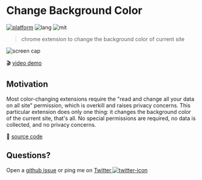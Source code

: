 # Change Background Color

[![platform]][chrome-store] ![lang] ![mit]

> chrome extension to change the background color of current site

<!-- 📥 [Download][chrome-store] @ Chrome Web Store -->

![screen cap][screen]

[mit]: https://img.shields.io/github/license/hoishing/multilingual-voice-search
[platform]: https://img.shields.io/badge/platform-chrome-red
[lang]: https://img.shields.io/badge/lang-javascript-yellow

🎬 [video demo](https://youtu.be/SR22jTkVru4)

## Motivation

Most color-changing extensions require the "read and change all your data on all site" permission, which is overkill and raises privacy concerns. This particular extension does only one thing: it changes the background color of the current site, that's all. No special permissions are required, no data is collected, and no privacy concerns.

🔗 [source code](https://github.com/hoishing/chrome-change-background-color)

## Questions?

Open a [github issue] or ping me on [Twitter ![twitter-icon]][Twitter]

[github issue]: https://github.com/hoishing/chrome-change-background-color/issues
[Twitter]: https://twitter.com/intent/tweet?text=https://github.com/hoishing/chrome-change-background-color/%20%0D@hoishing
[twitter-icon]: https://api.iconify.design/logos/twitter.svg?width=20
[chrome-store]: https://chrome.google.com/webstore/detail/chrome-change-background-color/
[screen]: https://lh3.googleusercontent.com/l3s8PoLWYwdO8fakulO87TLWasK4hFZILDuL7YRLEmQGhbcs2Lg8orrPzCU6pb24oiKL_r2h9W_niQ2cSKwqCu2l=w640-h400-e365-rj-sc0x00ffffff
